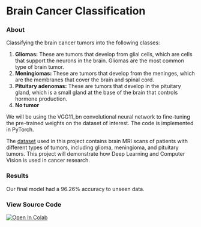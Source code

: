# Brain Cancer Classification


### About 

  Classifying the brain cancer tumors into the following classes:

1. **Gliomas:** These are tumors that develop from glial cells, which are cells that support the neurons in the brain. Gliomas are the most common type of brain tumor.
2. **Meningiomas:** These are tumors that develop from the meninges, which are the membranes that cover the brain and spinal cord. 
3. **Pituitary adenomas:** These are tumors that develop in the pituitary gland, which is a small gland at the base of the brain that controls hormone production.
4. **No tumor**

We will be using the VGG11_bn convolutional neural network to fine-tuning the pre-trained weights on the dataset of interest. The code is implemented in PyTorch.

The [dataset](https://www.kaggle.com/datasets/masoudnickparvar/brain-tumor-mri-dataset) used in this project contains brain MRI scans of patients with different types of tumors, including glioma, meningioma, and pituitary tumors. This project will demonstrate how Deep Learning and Computer Vision is used in cancer research.

### Results

Our final model had a 96.26% accuracy to unseen data.

### View Source Code

[![Open In Colab](https://colab.research.google.com/assets/colab-badge.svg)](https://colab.research.google.com/github/vishnuvardhanvaka/Brain-Cancer-Detection-Classification/blob/main/Brain_Tumor_Detection.ipynb)

